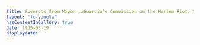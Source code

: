 ```yaml
---
title: Excerpts from Mayor LaGuardia’s Commission on the Harlem Riot, March 19, 1935.
layout: "tc-single"
hasContentInGallery: true
date: 1935-03-19
displaydate:
---
```

